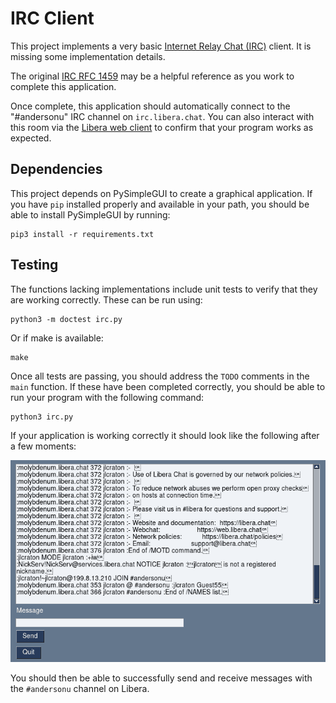 IRC Client
==========

This project implements a very basic [Internet Relay Chat (IRC)](https://en.wikipedia.org/wiki/Internet_Relay_Chat) client. It is missing some implementation details.

The original [IRC RFC 1459](https://www.rfc-editor.org/rfc/rfc1459) may be a helpful reference as you work to complete this application.

Once complete, this application should automatically connect to the "#andersonu" IRC channel on `irc.libera.chat`. You can also interact with this room via the [Libera web client](https://web.libera.chat/) to confirm that your program works as expected.

Dependencies
------------

This project depends on PySimpleGUI to create a graphical application. If you have `pip` installed properly and available in your path, you should be able to install PySimpleGUI by running:

```
pip3 install -r requirements.txt
```

Testing
-------

The functions lacking implementations include unit tests to verify that they are working correctly. These can be run using:

```
python3 -m doctest irc.py
```

Or if make is available:

```
make
```

Once all tests are passing, you should address the `TODO` comments in the `main` function. If these have been completed correctly, you should be able to run your program with the following command:

```
python3 irc.py
```

If your application is working correctly it should look like the following after a few moments:

![App screenshot](media/screenshot.png)

You should then be able to successfully send and receive messages with the `#andersonu` channel on Libera.
